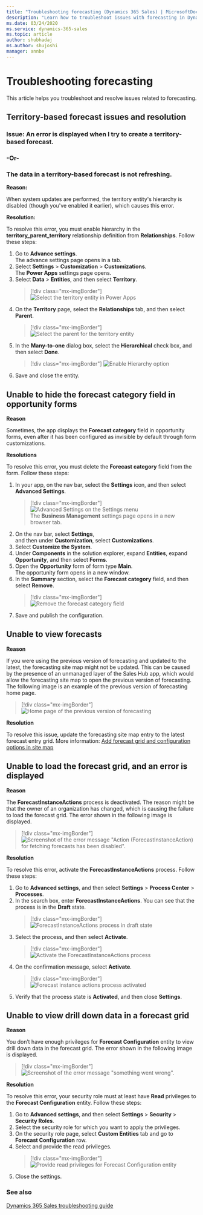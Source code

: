 ```yaml
---
title: "Troubleshooting forecasting (Dynamics 365 Sales) | MicrosoftDocs"
description: "Learn how to troubleshoot issues with forecasting in Dynamics 365 Sales."
ms.date: 03/24/2020
ms.service: dynamics-365-sales
ms.topic: article
author: shubhadaj
ms.author: shujoshi
manager: annbe
---
```


# Troubleshooting forecasting 

This article helps you troubleshoot and resolve issues related to forecasting.

<a name="territory_based_forecast_issues"> </a>
## Territory-based forecast issues and resolution

### Issue: An error is displayed when I try to create a territory-based forecast. 
### -Or-
### The data in a territory-based forecast is not refreshing.

**Reason:**

When system updates are performed, the territory entity's hierarchy is disabled (though you've enabled it earlier), which causes this error. 

**Resolution:**

To resolve this error, you must enable hierarchy in the **territory_parent_territory** relationship definition from **Relationships**. Follow these steps:

1.	Go to **Advance settings**.   
    The advance settings page opens in a tab.   
2.	Select **Settings** > **Customization** > **Customizations**.  
    The **Power Apps** settings page opens.   
3.	Select **Data** > **Entities**, and then select **Territory**.  
    > [!div class="mx-imgBorder"]
    > ![Select the territory entity in Power Apps](media/forecast-troubleshooting-power-apps-select-territory.png "Select the territory entity in Power Apps")  
4.	On the **Territory** page, select the **Relationships** tab, and then select **Parent**.  
    > [!div class="mx-imgBorder"]
    > ![Select the parent for the territory entity](media/forecast-troubleshooting-power-apps-select-territory-parent.png "Select the parent for the territory entity")  
5.	In the **Many-to-one** dialog box, select the **Hierarchical** check box, and then select **Done**.  
    > [!div class="mx-imgBorder"]
    > ![Enable Hierarchy option](media/forecast-troubleshooting-power-apps-select-enable-hierarchy.png "Enable Hierarchy option")   
6.	Save and close the entity.

<a name="hide_forecast_category_field"> </a>
## Unable to hide the forecast category field in opportunity forms

**Reason**

Sometimes, the app displays the **Forecast category** field in opportunity forms, even after it has been configured as invisible by default through form customizations.

**Resolutions**

To resolve this error, you must delete the **Forecast category** field from the form. Follow these steps:  
1.  In your app, on the nav bar, select the **Settings** icon, and then select **Advanced Settings**.  
    > [!div class="mx-imgBorder"]
    > ![Advanced Settings on the Settings menu](media/advanced-settings-option.png "Advanced Settings on the Settings menu")   
    The **Business Management** settings page opens in a new browser tab.   
2. On the nav bar, select **Settings**, and then under **Customization**, select **Customizations**.   
3. Select **Customize the System**.   
4. Under **Components** in the solution explorer, expand **Entities**, expand **Opportunity**, and then select **Forms**.   
5. Open the **Opportunity** form of form type **Main**.    
    The opportunity form opens in a new window.     
6. In the **Summary** section, select the **Forecast category** field, and then select **Remove**.     
    > [!div class="mx-imgBorder"]
    > ![Remove the forecast category field](media/ts-forecasting-remove-forecast-category-field.png "Remove the forecast category field")     
7. Save and publish the configuration.

<a name="unable_view_forecasts"> </a>
## Unable to view forecasts

**Reason**

If you were using the previous version of forecasting and updated to the latest, the forecasting site map might not be updated. This can be caused by the presence of an unmanaged layer of the Sales Hub app, which would allow the forecasting site map to open the previous version of forecasting.    
The following image is an example of the previous version of forecasting home page.     
> [!div class="mx-imgBorder"]
> ![Home page of the previous version of forecasting](media/ts-forecasting-older-version-homepage.png "Home page of the previous version of forecasting")

**Resolution**

To resolve this issue, update the forecasting site map entry to the latest forecast entry grid. More information: [Add forecast grid and configuration options in site map](add-forecast-site-map.md)   

<a name="unable_load_forecast_grid"> </a>
## Unable to load the forecast grid, and an error is displayed

**Reason**

The **ForecastInstanceActions** process is deactivated. The reason might be that the owner of an organization has changed, which is causing the failure to load the forecast grid. The error shown in the following image is displayed.   
> [!div class="mx-imgBorder"]
> ![Screenshot of the error message "Action (ForecastInstanceAction) for fetching forecasts has been disabled".](media/ts-forecasting-grid-loading-error.png "Error message Action ForecastInstanceAction for fetching forecasts has been disabled")

**Resolution**

To resolve this error, activate the **ForecastInstanceActions** process. Follow these steps:   
1. Go to **Advanced settings**, and then select **Settings** > **Process Center** > **Processes**.    
2. In the search box, enter **ForecastInstanceActions**. You can see that the process is in the **Draft** state.     
    > [!div class="mx-imgBorder"]
    > ![ForecastInstanceActions process in draft state](media/ts-forecasting-forecast-instance-actions-process-draft.png "ForecastInstanceActions process in draft state")      
3. Select the process, and then select **Activate**.    
    > [!div class="mx-imgBorder"]
    > ![Activate the ForecastInstanceActions process](media/ts-forecasting-activate-forecast-instance-actions-process.png "Activate the ForecastInstanceActions process")     
4. On the confirmation message, select **Activate**.    
    > [!div class="mx-imgBorder"]
    > ![Forecast instance actions process activated](media/ts-forecasting-forecast-instance-actions-process-activate.png "Forecast instance actions process activated")    
5. Verify that the process state is **Activated**, and then close **Settings**.   

<a name="unable_view_drilldown_forecast_grid"> </a>
## Unable to view drill down data in a forecast grid

**Reason**

You don’t have enough privileges for **Forecast Configuration** entity to view drill down data in the forecast grid. The error shown in the following image is displayed.  
> [!div class="mx-imgBorder"]
> ![Screenshot of the error message "something went wrong".](media/ts-forecasting-drilldown-loading-error.png "Error message for unable to fetch drill down data in a forecast grid")

**Resolution**

To resolve this error, your security role must at least have **Read** privileges to the **Forecast Configuration** entity. Follow these steps:  
1. Go to **Advanced settings**, and then select **Settings** > **Security** > **Security Roles**.   
2. Select the security role for which you want to apply the privileges.  
3. On the security role page, select **Custom Entities** tab and go to **Forecast Configuration** row.   
4. Select and provide the read privileges.   
    > [!div class="mx-imgBorder"]
    > ![Provide read privileges for Forecast Configuration entity](media/ts-forecasting-provide-read-privileges.png "Provide read privileges for Forecast Configuration entity")  
5. Close the settings.   

### See also

[Dynamics 365 Sales troubleshooting guide](troubleshooting.md)  
